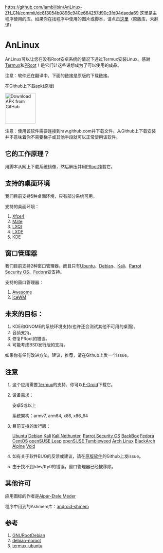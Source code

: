 https://github.com/iambilibin/AnLinux-ZH_CN/commit/dc8f3054b0896c940e664257d90c3fd04daeda69 这里是主程序使用的库。如果你在找程序中使用的图片或脚本，请点击[这里](https://github.com/EXALAB/AnLinux-Resources)（原版库，未翻译）

# AnLinux
AnLinux可以让您在没有Root安卓系统的情况下通过Termux安装Linux。感谢[Termux](https://github.com/termux/termux-app)和[PRoot](https://github.com/proot-me/PRoot)！是它们让这些设想成为了可以使用的成品。

注意：软件还在翻译中，下面的链接是原版的下载链接。

在Github上下载apk(原版)

[<img src="https://user-images.githubusercontent.com/663460/26973090-f8fdc986-4d14-11e7-995a-e7c5e79ed925.png" alt="Download APK from GitHub" height="100">](https://github.com/EXALAB/AnLinux-App/releases/latest) 

注意：使用该软件需要连接到raw.github.com并下载文件。从Github上下载安装并不意味着你不需要梯子或其他手段就可以正常使用该软件。



## 它的工作原理？

用脚本从网上下载系统镜像，然后解压并用[PRoot](https://github.com/proot-me/PRoot)挂载它。



## 支持的桌面环境

我们目前支持5种桌面环境，只有部分系统可用。

支持的桌面环境：

1. [Xfce4](https://xfce.org)
2. [Mate](https://mate-desktop.org)
3. [LXQt](https://lxqt.org)
4. [LXDE](https://lxde.org)
5. [KDE](https://kde.org)



## 窗口管理器

我们目前支持2种窗口管理器，而且只有[Ubuntu](https://www.ubuntu.com/)、[Debian](https://www.debian.org/)、[Kali](https://www.kali.org/)、[Parrot Security OS](https://www.parrotsec.org/)、[Fedora](https://getfedora.org/)受支持。

支持的窗口管理器：

1. [Awesome](https://awesomewm.org)
2. [IceWM](https://ice-wm.org/)



## 未来的目标：

1. KDE和GNOME的系统环境支持(也许还会测试其他不可用的桌面)。
2. 音频支持。
3. 修复PRoot的错误。
4. 可能考虑BSD发行版的支持。



如果你有任何改进方法，建议，推荐，请在Github上发一个issue。



## 注意

1. 这个应用需要[Termux](https://github.com/termux/termux-app)的支持，你可以[F-Droid](https://f-droid.org)下载它。

2. 设备需求：

   安卓5或以上

   系统架构：armv7, arm64, x86, x86_64

3. 目前支持的发行版：

   [Ubuntu](https://www.ubuntu.com/)         [Debian](https://www.debian.org/)         [Kali](https://www.kali.org/)                 [Kali Nethunter](https://www.kali.org/kali-linux-nethunter/), [Parrot Security OS](https://www.parrotsec.org/)             [BackBox](https://www.backbox.org/)       [Fedora](https://getfedora.org/)    [CentOS](https://www.centos.org/)      [openSUSE Leap](https://www.opensuse.org/) [openSUSE Tumbleweed](https://www.opensuse.org/)                 [Arch Linux](https://www.archlinux.org/)        [BlackArch](https://blackarch.org/)    [Alpine](https://alpinelinux.org/)     [Void](https://voidlinux.org/)

4. 如有关于软件BUG的反馈或建议，请在[原版软件](https://github.com/EXALAB/AnLinux-App)的Github上发issue。

5. 由于找不到/dev/tty0的错误，窗口管理器已经被移除。



## 其他许可

应用图标的作者是[Alpár-Etele Méder](https://www.iconfinder.com/pocike)

程序中用到的Ashmem库：[android-shmem](https://github.com/pelya/android-shmem)



## 参考

1. [GNURootDebian](https://github.com/corbinlc/GNURootDebian)
2. [debian-noroot](https://github.com/pelya/debian-noroot)
3. [termux-ubuntu](https://github.com/Neo-Oli/termux-ubuntu)
